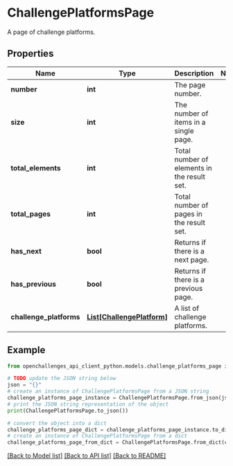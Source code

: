 # ChallengePlatformsPage

A page of challenge platforms.

## Properties

Name | Type | Description | Notes
------------ | ------------- | ------------- | -------------
**number** | **int** | The page number. | 
**size** | **int** | The number of items in a single page. | 
**total_elements** | **int** | Total number of elements in the result set. | 
**total_pages** | **int** | Total number of pages in the result set. | 
**has_next** | **bool** | Returns if there is a next page. | 
**has_previous** | **bool** | Returns if there is a previous page. | 
**challenge_platforms** | [**List[ChallengePlatform]**](ChallengePlatform.md) | A list of challenge platforms. | 

## Example

```python
from openchallenges_api_client_python.models.challenge_platforms_page import ChallengePlatformsPage

# TODO update the JSON string below
json = "{}"
# create an instance of ChallengePlatformsPage from a JSON string
challenge_platforms_page_instance = ChallengePlatformsPage.from_json(json)
# print the JSON string representation of the object
print(ChallengePlatformsPage.to_json())

# convert the object into a dict
challenge_platforms_page_dict = challenge_platforms_page_instance.to_dict()
# create an instance of ChallengePlatformsPage from a dict
challenge_platforms_page_from_dict = ChallengePlatformsPage.from_dict(challenge_platforms_page_dict)
```
[[Back to Model list]](../README.md#documentation-for-models) [[Back to API list]](../README.md#documentation-for-api-endpoints) [[Back to README]](../README.md)


